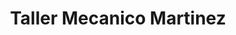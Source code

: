 ---
title: "Taller Mecanico Martinez"
url: /usulutan/taller-mecanico-martinez/
shop: Autowerkstatt
---